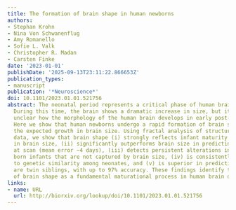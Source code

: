 ```yaml
---
title: The formation of brain shape in human newborns
authors:
- Stephan Krohn
- Nina Von Schwanenflug
- Amy Romanello
- Sofie L. Valk
- Christopher R. Madan
- Carsten Finke
date: '2023-01-01'
publishDate: '2025-09-13T23:11:22.866653Z'
publication_types:
- manuscript
publication: '*Neuroscience*'
doi: 10.1101/2023.01.01.521756
abstract: The neonatal period represents a critical phase of human brain development.
  During this time, the brain shows a dramatic increase in size, but it remains largely
  unclear how the morphology of the human brain develops in early post-partum life.
  Here we show that human newborns undergo a rapid formation of brain shape, beyond
  the expected growth in brain size. Using fractal analysis of structural neuroimaging
  data, we show that brain shape (i) strongly reflects infant maturity beyond differences
  in brain size, (ii) significantly outperforms brain size in predicting infant age
  at scan (mean error ~4 days), (iii) detects persistent alterations in prematurely
  born infants that are not captured by brain size, (iv) is consistently more sensitive
  to genetic similarity among neonates, and (v) is superior in predicting which newborns
  are twin siblings, with up to 97% accuracy. These findings identify the formation
  of brain shape as a fundamental maturational process in human brain development.
links:
- name: URL
  url: http://biorxiv.org/lookup/doi/10.1101/2023.01.01.521756
---
```

